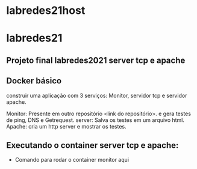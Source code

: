 # labredes21host
# labredes21
## Projeto final labredes2021 server tcp e apache

## Docker básico
construir uma aplicação com 3 serviços: Monitor, servidor tcp e servidor apache.

Monitor: Presente em outro repositório <link do repositório>. e gera testes de ping, DNS e Getrequest.
server: Salva os testes em um arquivo html.
Apache: cria um http server e mostrar os testes.

## Executando o container server tcp e apache:

- Comando para rodar o container monitor aqui
